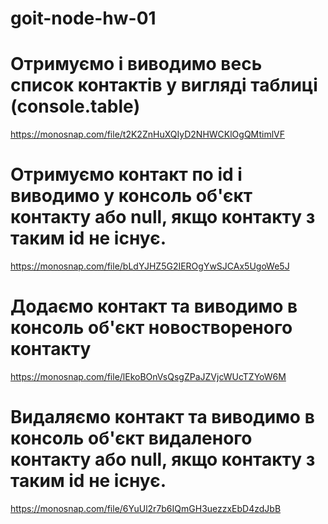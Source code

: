 # goit-node-hw-01
# Отримуємо і виводимо весь список контактів у вигляді таблиці (console.table)
https://monosnap.com/file/t2K2ZnHuXQIyD2NHWCKlOgQMtimlVF

# Отримуємо контакт по id і виводимо у консоль об'єкт контакту або null, якщо контакту з таким id не існує.
https://monosnap.com/file/bLdYJHZ5G2IEROgYwSJCAx5UgoWe5J

# Додаємо контакт та виводимо в консоль об'єкт новоствореного контакту
https://monosnap.com/file/lEkoBOnVsQsgZPaJZVjcWUcTZYoW6M

# Видаляємо контакт та виводимо в консоль об'єкт видаленого контакту або null, якщо контакту з таким id не існує.
https://monosnap.com/file/6YuUl2r7b6IQmGH3uezzxEbD4zdJbB